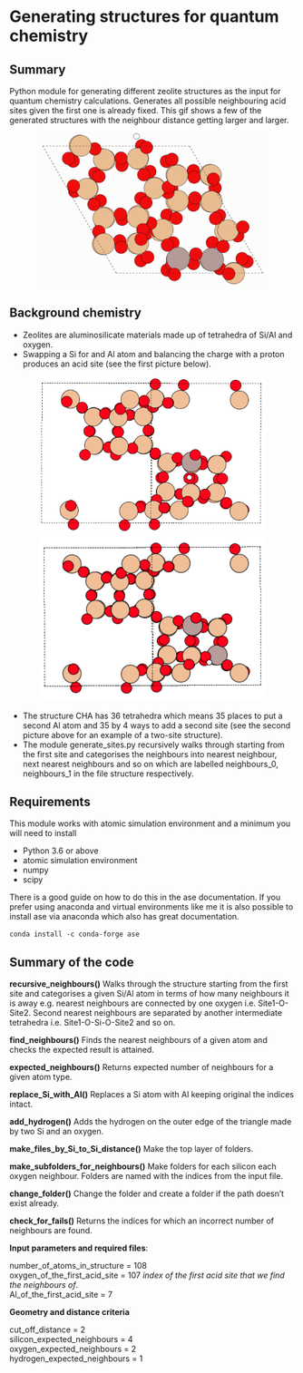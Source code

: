 # Generating structures for quantum chemistry

## Summary


Python module for generating different zeolite structures as the input for quantum chemistry calculations. Generates all possible neighbouring acid sites given the first one is already fixed. This gif shows a few of the generated structures with the neighbour distance getting larger and larger.

<p align="center">
<img src="https://github.com/ashleytsmith/Generating_structures_for_quantum_chemistry/blob/main/Images_for_GitHub/Neighbours.gif" width="400" alt="movie of some of the genrated structures"> 
</p>

## Background chemistry

*	Zeolites are aluminosilicate materials made up of tetrahedra of Si/Al and oxygen. 
*	Swapping a Si for and Al atom and balancing the charge with a proton produces an acid site (see the first picture below).

<p align="center">
<img src="https://github.com/ashleytsmith/Generating_structures_for_quantum_chemistry/blob/main/Images_for_GitHub/First_acid_site.png" width="400" alt="First acid site">

  
 <img src="https://github.com/ashleytsmith/Generating_structures_for_quantum_chemistry/blob/main/Images_for_GitHub/Add_next_nearest_neighbour_site.png" width="400" alt = "Illustration of two sites"> 
 
  </p>

*	The structure CHA has 36 tetrahedra which means 35 places to put a second Al atom and 35 by 4 ways to add a second site (see the second picture above for an example of a two-site structure).
*	The module generate_sites.py recursively walks through starting from the first site and categorises the neighbours into nearest neighbour, next nearest neighbours and so on which are labelled neighbours_0, neighbours_1 in the file structure respectively.

## Requirements


This module works with atomic simulation environment and a minimum you will need to install 

* Python 3.6 or above
* atomic simulation environment
* numpy
* scipy

There is a good guide on how to do this in the ase documentation. If you prefer using anaconda and virtual environments like me it is also possible to install ase via anaconda which also has great documentation.


```
conda install -c conda-forge ase
```

## Summary of the code

**recursive_neighbours()**	Walks through the structure starting from the first site and categorises a given Si/Al atom in terms of how many neighbours it is away e.g. nearest neighbours are connected by one oxygen i.e. Site1-O-Site2. Second nearest neighbours are separated by another intermediate tetrahedra i.e. Site1-O-Si-O-Site2 and so on. 

**find_neighbours()**		Finds the nearest neighbours of a given atom and checks 
the expected result is attained.

**expected_neighbours()**	Returns expected number of neighbours for a given atom type.

**replace_Si_with_Al()**	Replaces a Si atom with Al keeping original the indices intact.

**add_hydrogen()** Adds the hydrogen on the outer edge of the triangle made by two Si and an oxygen.


**make_files_by_Si_to_Si_distance()** Make the top layer of folders.

**make_subfolders_for_neighbours()**	Make folders for each silicon each oxygen neighbour. Folders are named with the indices from the input file.

**change_folder()**	Change the folder and create a folder if the path doesn’t exist already.

**check_for_fails()**   Returns the indices for which an incorrect number of neighbours are found.


**Input parameters and required files**:

number_of_atoms_in_structure = 108 <br>
oxygen_of_the_first_acid_site =  107 *index of the first acid site that we find the neighbours of*. <br>
Al_of_the_first_acid_site = 7 <br>

**Geometry and distance criteria**

cut_off_distance = 2<br>
silicon_expected_neighbours = 4<br>
oxygen_expected_neighbours = 2<br>
hydrogen_expected_neighbours = 1<br>



